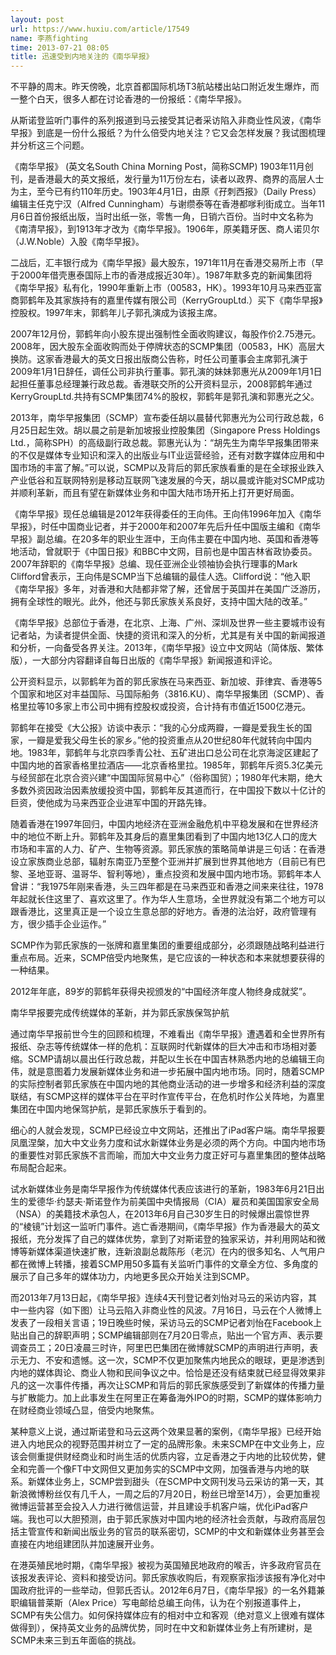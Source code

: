 ```yaml
---
layout: post
url: https://www.huxiu.com/article/17549
name: 李燕fighting
time: 2013-07-21 08:05
title: 迅速受到内地关注的《南华早报》
---
```

不平静的周末。昨天傍晚，北京首都国际机场T3航站楼出站口附近发生爆炸，而一整个白天，很多人都在讨论香港的一份报纸：《南华早报》。

从斯诺登监听门事件的系列报道到马云接受其记者采访陷入非商业性风波，《南华早报》到底是一份什么报纸？为什么倍受内地关注？它又会怎样发展？我试图梳理并分析这三个问题。

《南华早报》 (英文名South China Morning Post，简称SCMP) 1903年11月创刊，是香港最大的英文报纸，发行量为11万份左右，读者以政界、商界的高层人士为主，至今已有约110年历史。1903年4月1日，由原《孖刺西报》（Daily Press）编辑主任克宁汉（Alfred Cunningham）与谢缵泰等在香港都嗲利街成立。当年11月6日首份报纸出版，当时出纸一张，零售一角，日销六百份。当时中文名称为《南清早报》，到1913年才改为《南华早报》。1906年，原美籍牙医、商人诺贝尔（J.W.Noble）入股《南华早报》。

二战后，汇丰银行成为《南华早报》最大股东，1971年11月在香港交易所上市（早于2000年借壳惠泰国际上市的香港成报近30年）。1987年默多克的新闻集团将《南华早报》私有化，1990年重新上市（00583，HK）。1993年10月马来西亚富商郭鹤年及其家族持有的嘉里传媒有限公司（KerryGroupLtd.）买下《南华早报》控股权。1997年末，郭鹤年儿子郭孔演成为该报主席。

2007年12月份，郭鹤年向小股东提出强制性全面收购建议，每股作价2.75港元。2008年，因大股东全面收购而处于停牌状态的SCMP集团（00583，HK）高层大换防。这家香港最大的英文日报出版商公告称，时任公司董事会主席郭孔演于2009年1月1日辞任，调任公司非执行董事。郭孔演的妹妹郭惠光从2009年1月1日起担任董事总经理兼行政总裁。香港联交所的公开资料显示，2008郭鹤年通过KerryGroupLtd.共持有SCMP集团74%的股权，郭鹤年是郭孔演和郭惠光之父。

2013年，南华早报集团（SCMP）宣布委任胡以晨替代郭惠光为公司行政总裁，6月25日起生效。胡以晨之前是新加坡报业控股集团（Singapore Press Holdings Ltd.，简称SPH）的高级副行政总裁。郭惠光认为：“胡先生为南华早报集团带来的不仅是媒体专业知识和深入的出版业与IT业运营经验，还有对数字媒体应用和中国市场的丰富了解。”可以说，SCMP以及背后的郭氏家族看重的是在全球报业跌入产业低谷和互联网特别是移动互联网飞速发展的今天，胡以晨或许能对SCMP成功并顺利革新，而且有望在新媒体业务和中国大陆市场开拓上打开更好局面。

《南华早报》现任总编辑是2012年获得委任的王向伟。王向伟1996年加入《南华早报》，时任中国商业记者，并于2000年和2007年先后升任中国版主编和《南华早报》副总编。在20多年的职业生涯中，王向伟主要在中国内地、英国和香港等地活动，曾就职于《中国日报》和BBC中文网，目前也是中国吉林省政协委员。2007年辞职的《南华早报》总编、现任亚洲企业领袖协会执行理事的Mark Clifford曾表示，王向伟是SCMP当下总编辑的最佳人选。Clifford说：“他入职《南华早报》多年，对香港和大陆都非常了解，还曾居于英国并在美国广泛游历，拥有全球性的眼光。此外，他还与郭氏家族关系良好，支持中国大陆的改革。”

《南华早报》总部位于香港，在北京、上海、广州、深圳及世界一些主要城市设有记者站，为读者提供全面、快捷的资讯和深入的分析，尤其是有关中国的新闻报道和分析，一向备受各界关注。2013年，《南华早报》设立中文网站（简体版、繁体版），一大部分内容翻译自每日出版的《南华早报》新闻报道和评论。

公开资料显示，以郭鹤年为首的郭氏家族在马来西亚、新加坡、菲律宾、香港等5个国家和地区对丰益国际、马国际船务（3816.KU）、南华早报集团（SCMP）、香格里拉等10多家上市公司中拥有控股权或投资，合计持有市值近1500亿港元。

郭鹤年在接受《大公报》访谈中表示：“我的心分成两瓣，一瓣是爱我生长的国家，一瓣是爱我父母生长的家乡。”他的投资重点从20世纪80年代就转向中国内地。1983年，郭鹤年与北京四季青公社、五矿进出口总公司在北京海淀区建起了中国内地的首家香格里拉酒店——北京香格里拉。1985年，郭鹤年斥资5.3亿美元与经贸部在北京合资兴建“中国国际贸易中心”（俗称国贸）；1980年代末期，绝大多数外资因政治因素放缓投资中国，郭鹤年反其道而行，在中国投下数以十亿计的巨资，使他成为马来西亚企业进军中国的开路先锋。

随着香港在1997年回归，中国内地经济在亚洲金融危机中平稳发展和在世界经济中的地位不断上升。郭鹤年及其身后的嘉里集团看到了中国内地13亿人口的庞大市场和丰富的人力、矿产、生物等资源。郭氏家族的策略简单讲是三句话：在香港设立家族商业总部，辐射东南亚乃至整个亚洲并扩展到世界其他地方（目前已有巴黎、圣地亚哥、温哥华、智利等地），重点投资和发展中国内地市场。郭鹤年本人曾讲：“我1975年刚来香港，头三四年都是在马来西亚和香港之间来来往往，1978年起就长住这里了、喜欢这里了。作为华人生意场，全世界就没有第二个地方可以跟香港比，这里真正是一个设立生意总部的好地方。香港的法治好，政府管理有方，很少插手企业运作。”

SCMP作为郭氏家族的一张牌和嘉里集团的重要组成部分，必须跟随战略利益进行重点布局。近来，SCMP倍受内地聚焦，是它应该的一种状态和本来就想要获得的一种结果。

2012年年底，89岁的郭鹤年获得央视颁发的“中国经济年度人物终身成就奖”。

南华早报要完成传统媒体的革新，并为郭氏家族保驾护航

通过南华早报前世今生的回顾和梳理，不难看出《南华早报》遭遇着和全世界所有报纸、杂志等传统媒体一样的危机：互联网时代新媒体的巨大冲击和市场相对萎缩。SCMP请胡以晨出任行政总裁，并配以生长在中国吉林熟悉内地的总编辑王向伟，就是意图着力发展新媒体业务和进一步拓展中国内地市场。同时，随着SCMP的实际控制者郭氏家族在中国内地的其他商业活动的进一步增多和经济利益的深度联结，有SCMP这样的媒体平台在平时作宣传平台，在危机时作公关阵地，为嘉里集团在中国内地保驾护航，是郭氏家族乐于看到的。

细心的人就会发现，SCMP已经设立中文网站，还推出了iPad客户端。南华早报要凤凰涅槃，加大中文业务力度和试水新媒体业务是必须的两个方向。中国内地市场的重要性对郭氏家族不言而喻，而加大中文业务力度正好可与嘉里集团的整体战略布局配合起来。

试水新媒体业务是南华早报作为传统媒体代表应该进行的革新，1983年6月21日出生的爱德华·约瑟夫·斯诺登作为前美国中央情报局（CIA）雇员和美国国家安全局（NSA）的美籍技术承包人，在2013年6月自己30岁生日的时候爆出震惊世界的“棱镜”计划这一监听门事件。逃亡香港期间，《南华早报》作为香港最大的英文报纸，充分发挥了自己的媒体优势，拿到了对斯诺登的独家采访，并利用网站和微博等新媒体渠道快速扩散，连新浪副总裁陈彤（老沉）在内的很多知名、人气用户都在微博上转播，接着SCMP用50多篇有关监听门事件的文章全方位、多角度的展示了自己多年的媒体功力，内地更多民众开始关注到SCMP。

而2013年7月13日起，《南华早报》连续4天刊登记者刘怡对马云的采访内容，其中一些内容（如下图）让马云陷入非商业性的风波。7月16日，马云在个人微博上发表了一段相关言语；19日晚些时候，采访马云的SCMP记者刘怡在Facebook上贴出自己的辞职声明；SCMP编辑部则在7月20日零点，贴出一个官方声、表示要调查员工；20日凌晨三时许，阿里巴巴集团在微博就SCMP的声明进行声明，表示无力、不安和遗憾。这一次，SCMP不仅更加聚焦内地民众的眼球，更是渗透到内地的媒体舆论、商业人物和民间争议之中。恰恰是还没有结束就已经显得效果非凡的这一次事件传播，再次让SCMP和背后的郭氏家族感受到了新媒体的传播力量与扩散能力。加上此事发生在阿里正在筹备海外IPO的时期，SCMP的媒体影响力在财经商业领域凸显，倍受内地聚焦。

某种意义上说，通过斯诺登和马云这两个效果显著的案例，《南华早报》已经开始进入内地民众的视野范围并树立了一定的品牌形象。未来SCMP在中文业务上，应该会侧重提供财经商业和时尚生活的优质内容，立足香港之于内地的比较优势，健全和完善一个像FT中文网但又更加务实的SCMP中文网，加强香港与内地的联系。新媒体业务上，SCMP尝到甜头（在SCMP中文网刊发马云采访的第一天，其新浪微博粉丝仅有几千人，一周之后的7月20日，粉丝已增至14万），会更加重视微博运营甚至会投入人力进行微信运营，并且建设手机客户端，优化iPad客户端。我也可以大胆预测，由于郭氏家族对中国内地的经济社会贡献，与政府高层包括主管宣传和新闻出版业务的官员的联系密切，SCMP的中文和新媒体业务甚至会直接在内地组建团队并加速展开业务。

在港英殖民地时期，《南华早报》被视为英国殖民地政府的喉舌，许多政府官员在该报发表评论、资料和接受访问。郭氏家族收购后，有观察家指涉该报有净化对中国政府批评的一些举动，但郭氏否认。2012年6月7日，《南华早报》的一名外籍兼职编辑普莱斯（Alex Price）写电邮给总编王向伟，认为在个别报道事件上，SCMP有失公信力。如何保持媒体应有的相对中立和客观（绝对意义上很难有媒体做得到），保持英文业务的品牌优势，同时在中文和新媒体业务上有所建树，是SCMP未来三到五年面临的挑战。

